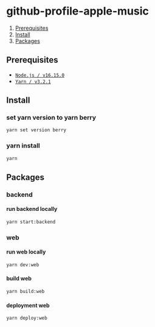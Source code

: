 # github-profile-apple-music

1. [Prerequisites](#Prerequisites)
2. [Install](#Install)
3. [Packages](#Packages)

## Prerequisites

* [`Node.js / v16.15.0`](https://nodejs.org/en/)
* [`Yarn / v3.2.1`](https://yarnpkg.com/)

## Install

### set yarn version to yarn berry

```bash
yarn set version berry
```

### yarn install

```bash
yarn
```

## Packages

### backend

#### run backend locally

```bash
yarn start:backend
```

### web

#### run web locally

```bash
yarn dev:web
```

#### build web

```bash
yarn build:web
```

#### deployment web

```bash
yarn deploy:web
```
